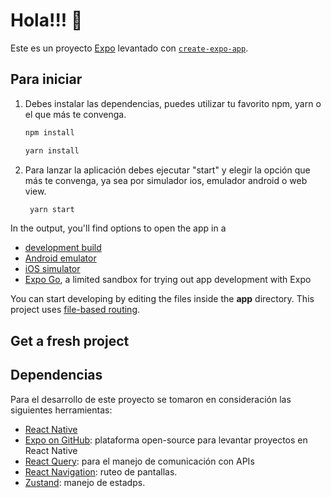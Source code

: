 # Hola!!!  👋

Este es un proyecto [Expo](https://expo.dev) levantado con  [`create-expo-app`](https://www.npmjs.com/package/create-expo-app).

## Para iniciar
1. Debes instalar las dependencias, puedes utilizar tu favorito npm, yarn o el que más te convenga. 

   ```bash
   npm install
   ```

   ```bash
   yarn install
   ```

2. Para lanzar la aplicación debes ejecutar "start" y elegir la opción que más te convenga, ya sea por simulador ios, emulador android o web view.

   ```bash
    yarn start
   ```

In the output, you'll find options to open the app in a

- [development build](https://docs.expo.dev/develop/development-builds/introduction/)
- [Android emulator](https://docs.expo.dev/workflow/android-studio-emulator/)
- [iOS simulator](https://docs.expo.dev/workflow/ios-simulator/)
- [Expo Go](https://expo.dev/go), a limited sandbox for trying out app development with Expo

You can start developing by editing the files inside the **app** directory. This project uses [file-based routing](https://docs.expo.dev/router/introduction).

## Get a fresh project

## Dependencias

Para el desarrollo de este proyecto se tomaron en consideración las siguientes herramientas: 

- [React Native](https://reactnative.dev/)
- [Expo on GitHub](https://github.com/expo/expo): plataforma open-source para levantar proyectos en React Native
- [React Query](https://tanstack.com/query/v3/): para el manejo de comunicación con APIs
- [React Navigation](https://reactnavigation.org/docs/hello-react-navigation/): ruteo de pantallas.
- [Zustand](https://zustand-demo.pmnd.rs/): manejo de estadps.